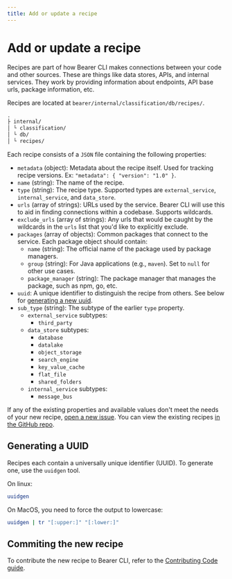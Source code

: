 ```yaml
---
title: Add or update a recipe
---
```


# Add or update a recipe

Recipes are part of how Bearer CLI makes connections between your code and other sources. These are things like data stores, APIs, and internal services. They work by providing information about endpoints, API base urls, package information, etc.

Recipes are located at `bearer/internal/classification/db/recipes/`.

```md
.
├ internal/
│ └ classification/
│ └ db/
│ └ recipes/
```

Each recipe consists of a `JSON` file containing the following properties:

- `metadata` (object): Metadata about the recipe itself. Used for tracking recipe versions. Ex: `"metadata": { "version": "1.0" }`.
- `name` (string): The name of the recipe.
- `type` (string): The recipe type. Supported types are `external_service`, `internal_service`, and `data_store`.
- `urls` (array of strings): URLs used by the service. Bearer CLI will use this to aid in finding connections within a codebase. Supports wildcards.
- `exclude_urls` (array of strings): Any urls that would be caught by the wildcards in the `urls` list that you'd like to explicitly exclude.
- `packages` (array of objects): Common packages that connect to the service. Each package object should contain:
  - `name` (string): The official name of the package used by package managers.
  - `group` (string): For Java applications (e.g., `maven`). Set to `null` for other use cases.
  - `package_manager` (string): The package manager that manages the package, such as npm, go, etc.
- `uuid`: A unique identifier to distinguish the recipe from others. See below for [generating a new uuid](#generating-a-uuid).
- `sub_type` (string): The subtype of the earlier `type` property.
  - `external_service` subtypes:
    - `third_party`
  - `data_store` subtypes:
    - `database`
    - `datalake`
    - `object_storage`
    - `search_engine`
    - `key_value_cache`
    - `flat_file`
    - `shared_folders`
  - `internal_service` subtypes:
    - `message_bus`

If any of the existing properties and available values don't meet the needs of your new recipe, [open a new issue]({{meta.sourcePath}}/issues/new/choose). You can view the existing recipes [in the GitHub repo]({{meta.sourcePath}}/tree/main/internal/classification/db/recipes).

## Generating a UUID

Recipes each contain a universally unique identifier (UUID). To generate one, use the `uuidgen` tool.

On linux:

```bash
uuidgen
```

On MacOS, you need to force the output to lowercase:

```bash
uuidgen | tr "[:upper:]" "[:lower:]"
```

## Commiting the new recipe

To contribute the new recipe to Bearer CLI, refer to the [Contributing Code guide](/contributing/code/).
